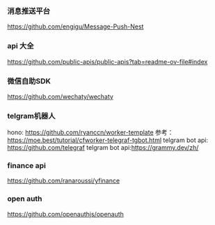 ### 消息推送平台
https://github.com/engigu/Message-Push-Nest

### api 大全
https://github.com/public-apis/public-apis?tab=readme-ov-file#index

### 微信自助SDK
https://github.com/wechaty/wechaty

### telgram机器人
hono: https://github.com/ryanccn/worker-template
参考： https://moe.best/tutorial/cfworker-telegraf-tgbot.html
telgram bot api: https://github.com/telegraf
telgram bot api:https://grammy.dev/zh/

### finance api 
https://github.com/ranaroussi/yfinance

### open auth
https://github.com/openauthjs/openauth

